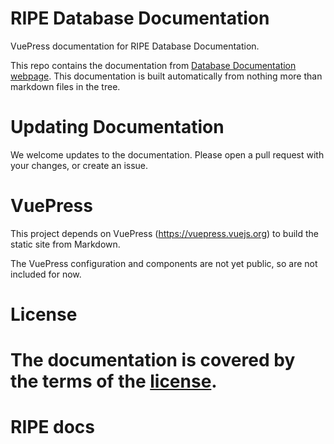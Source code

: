 
# RIPE Database Documentation

VuePress documentation for RIPE Database Documentation.

This repo contains the documentation from [Database Documentation webpage](https://www.ripe.net/manage-ips-and-asns/db/support/documentation/ripe-database-documentation). This documentation is built automatically from nothing more than markdown files in the tree.

# Updating Documentation

We welcome updates to the documentation. Please open a pull request with your changes, or create an issue.

# VuePress

This project depends on VuePress (https://vuepress.vuejs.org) to build the static site from Markdown.

The VuePress configuration and components are not yet public, so are not included for now.

# License

The documentation is covered by the terms of the [license](LICENSE.md).
=======
# RIPE docs

